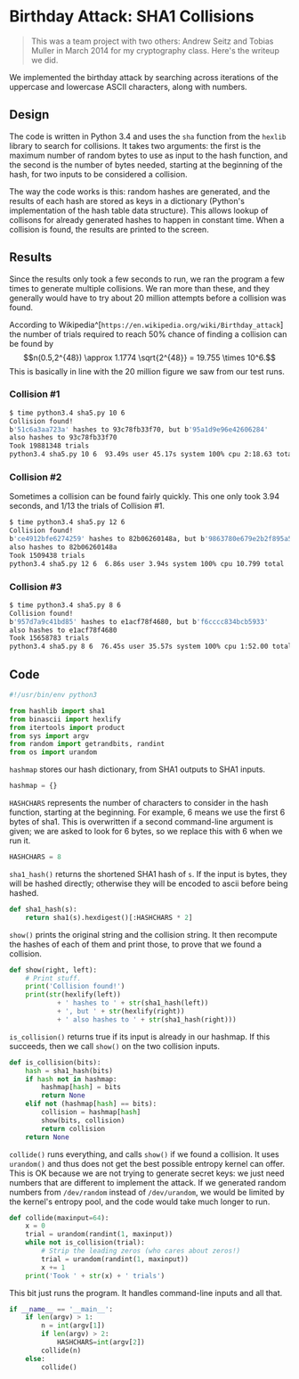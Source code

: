 # Birthday Attack: SHA1 Collisions

> This was a team project with two others: Andrew Seitz and Tobias Muller in March 2014 for my cryptography class. Here's the writeup we did.

We implemented the birthday attack by searching across iterations of the uppercase and lowercase ASCII characters, along with numbers.

## Design

The code is written in Python 3.4 and uses the `sha` function from the `hexlib` library to search for collisions. It takes two arguments: the first is the maximum number of random bytes to use as input to the hash function, and the second is the number of bytes needed, starting at the beginning of the hash, for two inputs to be considered a collision.

The way the code works is this: random hashes are generated, and the results of each hash are stored as keys in a dictionary (Python's implementation of the hash table data structure). This allows lookup of collisons for already generated hashes to happen in constant time. When a collision is found, the results are printed to the screen.

## Results

Since the results only took a few seconds to run, we ran the program a few times to generate multiple collisions. We ran more than these, and they generally would have to try about 20 million attempts before a collision was found.

According to Wikipedia^[`https://en.wikipedia.org/wiki/Birthday_attack`] the number of trials required to reach 50% chance of finding a collision can be found by
$$n(0.5,2^{48}) \approx 1.1774 \sqrt{2^{48}} = 19.755 \times 10^6.$$
This is basically in line with the 20 million figure we saw from our test runs.

### Collision #1

``` Bash
$ time python3.4 sha5.py 10 6
Collision found!
b'51c6a3aa723a' hashes to 93c78fb33f70, but b'95a1d9e96e42606284'
also hashes to 93c78fb33f70
Took 19881348 trials
python3.4 sha5.py 10 6  93.49s user 45.17s system 100% cpu 2:18.63 total
```

### Collision #2

Sometimes a collision can be found fairly quickly. This one only took 3.94 seconds, and 1/13 the trials of Collision #1.

``` Bash
$ time python3.4 sha5.py 12 6
Collision found!
b'ce4912bfe6274259' hashes to 82b06260148a, but b'9863780e679e2b2f895a5c'
also hashes to 82b06260148a
Took 1509438 trials
python3.4 sha5.py 12 6  6.86s user 3.94s system 100% cpu 10.799 total
```

### Collision #3

``` Bash
$ time python3.4 sha5.py 8 6
Collision found!
b'957d7a9c41bd85' hashes to e1acf78f4680, but b'f6cccc834bcb5933'
also hashes to e1acf78f4680
Took 15658783 trials
python3.4 sha5.py 8 6  76.45s user 35.57s system 100% cpu 1:52.00 total
```

## Code

``` Python
#!/usr/bin/env python3

from hashlib import sha1
from binascii import hexlify
from itertools import product
from sys import argv
from random import getrandbits, randint
from os import urandom
```

`hashmap` stores our hash dictionary, from SHA1 outputs to SHA1 inputs.

``` Python
hashmap = {}
```

`HASHCHARS` represents the number of characters to consider in the hash function, starting at the beginning. For example, 6 means we use the first 6 bytes of sha1. This is overwritten if a second command-line argument is given; we are asked to look for 6 bytes, so we replace this with 6 when we run it.

``` Python
HASHCHARS = 8
```

`sha1_hash()` returns the shortened SHA1 hash of `s`. If the input is bytes, they will be hashed directly; otherwise they will be encoded to ascii before being hashed.

``` Python
def sha1_hash(s):
    return sha1(s).hexdigest()[:HASHCHARS * 2]

```

`show()` prints the original string and the collision string. It then recompute the hashes of each of them and print those, to prove that we found a collision.

``` Python
def show(right, left):
    # Print stuff.
    print('Collision found!')
    print(str(hexlify(left))
            + ' hashes to ' + str(sha1_hash(left))
            + ', but ' + str(hexlify(right))
            + ' also hashes to ' + str(sha1_hash(right)))
```

`is_collision()` returns true if its input is already in our hashmap. If this succeeds, then we call `show()` on the two collision inputs.

``` Python
def is_collision(bits):
    hash = sha1_hash(bits)
    if hash not in hashmap:
        hashmap[hash] = bits
        return None
    elif not (hashmap[hash] == bits):
        collision = hashmap[hash]
        show(bits, collision)
        return collision
    return None
```

`collide()` runs everything, and calls `show()` if we found a collision. It uses `urandom()` and thus does not get the best possible entropy kernel can offer. This is OK because we are not trying to generate secret keys: we just need numbers that are different to implement the attack. If we generated random numbers from `/dev/random` instead of `/dev/urandom`, we would be limited by the kernel's entropy pool, and the code would take much longer to run.

``` Python
def collide(maxinput=64):
    x = 0
    trial = urandom(randint(1, maxinput))
    while not is_collision(trial):
        # Strip the leading zeros (who cares about zeros!)
        trial = urandom(randint(1, maxinput))
        x += 1
    print('Took ' + str(x) + ' trials')
```

This bit just runs the program. It handles command-line inputs and all that.

``` Python
if __name__ == '__main__':
    if len(argv) > 1:
        n = int(argv[1])
        if len(argv) > 2:
            HASHCHARS=int(argv[2])
        collide(n)
    else:
        collide()
```
